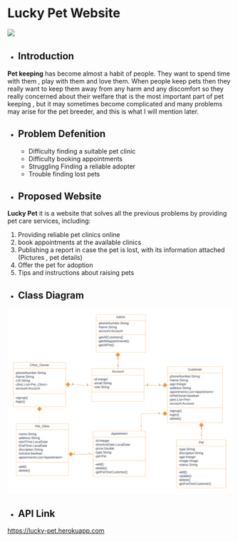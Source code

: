 # Lucky Pet Website

   ![](https://i.pinimg.com/564x/0c/9a/34/0c9a340b1c19c954aa9a11ae701dc137.jpg)

- ## Introduction
 
**Pet keeping** has become almost a habit of people. They want to spend time with them , 
play with them and love them. When people keep pets then they really want to keep them away from any harm and 
any discomfort so they really concerned about their welfare that is the most important part of pet keeping , but it may sometimes become complicated and many problems may arise for the pet breeder, and this is what I will mention later.
 
- ## Problem Defenition
  - Difficulty finding a suitable pet clinic
  - Difficulty booking appointments
  - Struggling Finding a reliable adopter
  - Trouble finding lost pets

- ## Proposed Website
**Lucky Pet** it is a website that solves all the previous problems by providing pet care services, including:
  1. Providing reliable pet clinics online
  2. book appointments at the available clinics
  3. Publishing a report in case the pet is lost, 
   with its information attached (Pictures , pet details)
  4. Offer the pet for adoption
  5. Tips and instructions about raising pets

- ## Class Diagram
![](https://github.com/myhopesx/lucky-pet-website/blob/main/Lucky%20Pet%20UML.png)

- ## API Link 
https://lucky-pet.herokuapp.com


